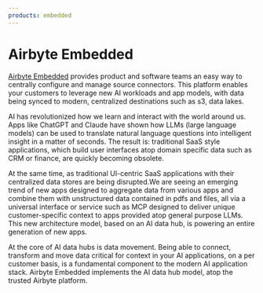```yaml
---
products: embedded
---
```


# Airbyte Embedded

[Airbyte Embedded](https://airbyte.com/ai) provides product and software teams an easy way to centrally configure and manage source connectors. This platform enables your customers to leverage new AI workloads and app models, with data being synced to modern, centralized destinations such as s3, data lakes.

AI has revolutionized how we learn and interact with the world around us. Apps like ChatGPT and Claude have shown how LLMs (large language models) can be used to translate natural language questions into intelligent insight in a matter of seconds. The result is: traditional SaaS style applications, which build user interfaces atop domain specific data such as CRM or finance, are quickly becoming obsolete.  

At the same time, as traditional UI-centric SaaS applications with their centralized data stores are being disrupted.We are seeing an emerging trend of new apps designed to aggregate data from various apps and combine them with unstructured data contained in pdfs and files, all via a universal interface or service such as MCP designed to deliver unique customer-specific context to apps provided atop general purpose LLMs. This new architecture model, based on an AI data hub, is powering an entire generation of new apps.

At the core of AI data hubs is data movement. Being able to connect, transform and move data critical for context in your AI applications, on a per customer basis, is a fundamental component to the modern AI application stack. Airbyte Embedded implements the AI data hub model, atop the trusted Airbyte platform.

